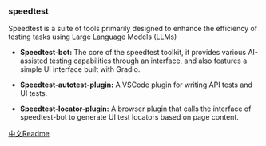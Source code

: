 ### speedtest



Speedtest is a suite of tools primarily designed to enhance the efficiency of testing tasks using Large Language Models (LLMs)

- **Speedtest-bot:** The core of the speedtest toolkit, it provides various AI-assisted testing capabilities through an interface, and also features a simple UI interface built with Gradio.


- **Speedtest-autotest-plugin:** A VSCode plugin for writing API tests and UI tests.


- **Speedtest-locator-plugin:** A browser plugin that calls the interface of speedtest-bot to generate UI test locators based on page content.


[中文Readme]()
